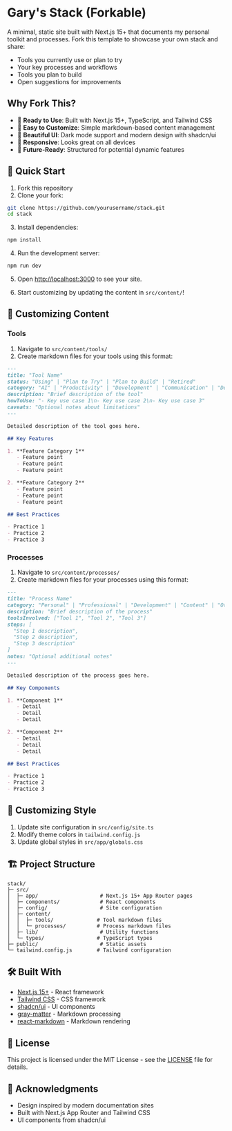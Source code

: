 # Gary's Stack (Forkable)

A minimal, static site built with Next.js 15+ that documents my personal toolkit and processes. Fork this template to showcase your own stack and share:

- Tools you currently use or plan to try
- Your key processes and workflows
- Tools you plan to build
- Open suggestions for improvements

## Why Fork This?

- 🚀 **Ready to Use**: Built with Next.js 15+, TypeScript, and Tailwind CSS
- 📝 **Easy to Customize**: Simple markdown-based content management
- 🎨 **Beautiful UI**: Dark mode support and modern design with shadcn/ui
- 📱 **Responsive**: Looks great on all devices
- 🔄 **Future-Ready**: Structured for potential dynamic features

## 🚀 Quick Start

1. Fork this repository
2. Clone your fork:
```bash
git clone https://github.com/yourusername/stack.git
cd stack
```

3. Install dependencies:
```bash
npm install
```

4. Run the development server:
```bash
npm run dev
```

5. Open [http://localhost:3000](http://localhost:3000) to see your site.

6. Start customizing by updating the content in `src/content/`!

## 📝 Customizing Content

### Tools

1. Navigate to `src/content/tools/`
2. Create markdown files for your tools using this format:

```markdown
---
title: "Tool Name"
status: "Using" | "Plan to Try" | "Plan to Build" | "Retired"
category: "AI" | "Productivity" | "Development" | "Communication" | "Design" | "Other"
description: "Brief description of the tool"
howToUse: "- Key use case 1\n- Key use case 2\n- Key use case 3"
caveats: "Optional notes about limitations"
---

Detailed description of the tool goes here.

## Key Features

1. **Feature Category 1**
   - Feature point
   - Feature point
   - Feature point

2. **Feature Category 2**
   - Feature point
   - Feature point
   - Feature point

## Best Practices

- Practice 1
- Practice 2
- Practice 3
```

### Processes

1. Navigate to `src/content/processes/`
2. Create markdown files for your processes using this format:

```markdown
---
title: "Process Name"
category: "Personal" | "Professional" | "Development" | "Content" | "Other"
description: "Brief description of the process"
toolsInvolved: ["Tool 1", "Tool 2", "Tool 3"]
steps: [
  "Step 1 description",
  "Step 2 description",
  "Step 3 description"
]
notes: "Optional additional notes"
---

Detailed description of the process goes here.

## Key Components

1. **Component 1**
   - Detail
   - Detail
   - Detail

2. **Component 2**
   - Detail
   - Detail
   - Detail

## Best Practices

- Practice 1
- Practice 2
- Practice 3
```

## 🎨 Customizing Style

1. Update site configuration in `src/config/site.ts`
2. Modify theme colors in `tailwind.config.js`
3. Update global styles in `src/app/globals.css`

## 🏗️ Project Structure

```
stack/
├─ src/
│  ├─ app/                    # Next.js 15+ App Router pages
│  ├─ components/             # React components
│  ├─ config/                 # Site configuration
│  ├─ content/               
│  │  ├─ tools/              # Tool markdown files
│  │  └─ processes/          # Process markdown files
│  ├─ lib/                    # Utility functions
│  └─ types/                 # TypeScript types
├─ public/                    # Static assets
└─ tailwind.config.js        # Tailwind configuration
```

## 🛠️ Built With

- [Next.js 15+](https://nextjs.org/) - React framework
- [Tailwind CSS](https://tailwindcss.com/) - CSS framework
- [shadcn/ui](https://ui.shadcn.com/) - UI components
- [gray-matter](https://github.com/jonschlinkert/gray-matter) - Markdown processing
- [react-markdown](https://github.com/remarkjs/react-markdown) - Markdown rendering

## 📄 License

This project is licensed under the MIT License - see the [LICENSE](LICENSE) file for details.

## 🙏 Acknowledgments

- Design inspired by modern documentation sites
- Built with Next.js App Router and Tailwind CSS
- UI components from shadcn/ui
